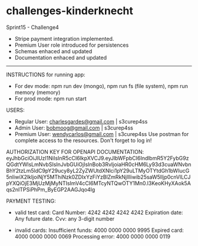 # challenges-kinderknecht

Sprint15 - Challenge4

- Stripe payment integration implemented.
- Premium User role introduced for persistences
- Schemas enhaced and updated
- Documentation enhaced and updated

-----------------

INSTRUCTIONS for running app:

- For dev mode: npm run dev (mongo), npm run fs (file system), npm run memory (memory)
- For prod mode: npm run start

USERS:
- Regular User: charlesgardes@gmail.com | s3curep4ss
- Admin User: bobmoog@gmail.com | s3curep4ss
- Premium User: wendycarlos@gmail.com | s3curep4ss
Use postman for complete access to the resources. Don't forget to log in!

AUTHORIZATION KEY FOR OPENAPI DOCUMENTATION:
eyJhbGciOiJIUzI1NiIsInR5cCI6IkpXVCJ9.eyJlbWFpbCI6IndlbmR5Y2FybG9zQGdtYWlsLmNvbSIsInJvbGUiOjIsInBob3RvIjoiaHR0cHM6Ly93d3cuaWNvbnBhY2tzLm5ldC9pY29ucy8yL2ZyZWUtdXNlci1pY29uLTMyOTYtdGh1bWIucG5nIiwiX2lkIjoiNjY5MThiNzk0ZDIxYzFiYzBlZmRkNjllIiwib25saW5lIjp0cnVlLCJpYXQiOjE3MjUzMjMyNTIsImV4cCI6MTcyNTQwOTY1Mn0.l3KeoKHyXAok5Aqs2nITPSiPhPm_ByEGP2AAGJqo4lg

PAYMENT TESTING:
- valid test card: 
Card Number: 4242 4242 4242 4242
Expiration date: Any future date.
Cvv: any 3-digit number

- invalid cards:
Insufficient funds: 4000 0000 0000 9995
Expired card: 4000 0000 0000 0069
Processing error: 4000 0000 0000 0119